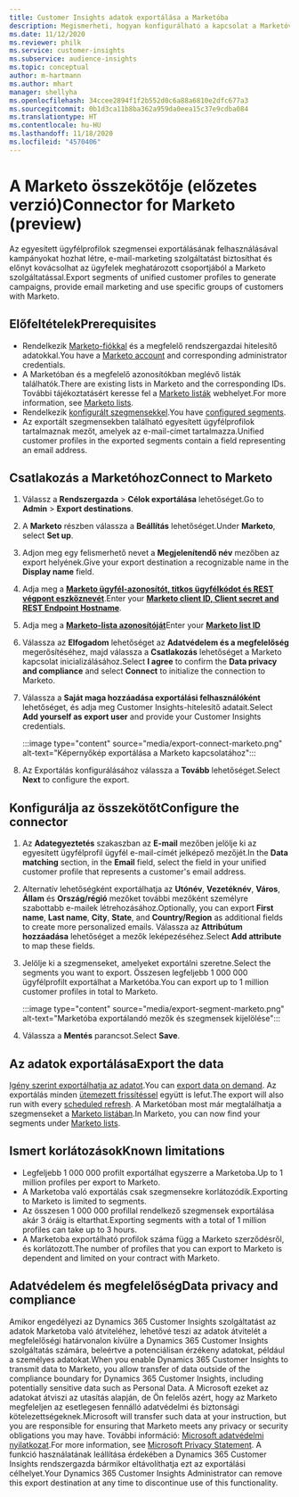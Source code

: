 ```yaml
---
title: Customer Insights adatok exportálása a Marketóba
description: Megismerheti, hogyan konfigurálható a kapcsolat a Marketóval.
ms.date: 11/12/2020
ms.reviewer: philk
ms.service: customer-insights
ms.subservice: audience-insights
ms.topic: conceptual
author: m-hartmann
ms.author: mhart
manager: shellyha
ms.openlocfilehash: 34ccee2894f1f2b552d0c6a88a6810e2dfc677a3
ms.sourcegitcommit: 0b1d3ca11b8ba362a959da0eea15c37e9cdba084
ms.translationtype: HT
ms.contentlocale: hu-HU
ms.lasthandoff: 11/18/2020
ms.locfileid: "4570406"
---
```

# <a name="connector-for-marketo-preview"></a><span data-ttu-id="13c82-103">A Marketo összekötője (előzetes verzió)</span><span class="sxs-lookup"><span data-stu-id="13c82-103">Connector for Marketo (preview)</span></span>

<span data-ttu-id="13c82-104">Az egyesített ügyfélprofilok szegmensei exportálásának felhasználásával kampányokat hozhat létre, e-mail-marketing szolgáltatást biztosíthat és előnyt kovácsolhat az ügyfelek meghatározott csoportjából a Marketo szolgáltatással.</span><span class="sxs-lookup"><span data-stu-id="13c82-104">Export segments of unified customer profiles to generate campaigns, provide email marketing and use specific groups of customers with Marketo.</span></span>

## <a name="prerequisites"></a><span data-ttu-id="13c82-105">Előfeltételek</span><span class="sxs-lookup"><span data-stu-id="13c82-105">Prerequisites</span></span>

-   <span data-ttu-id="13c82-106">Rendelkezik [Marketo-fiókkal](https://login.marketo.com/) és a megfelelő rendszergazdai hitelesítő adatokkal.</span><span class="sxs-lookup"><span data-stu-id="13c82-106">You have a [Marketo account](https://login.marketo.com/) and corresponding administrator credentials.</span></span>
-   <span data-ttu-id="13c82-107">A Marketóban és a megfelelő azonosítókban meglévő listák találhatók.</span><span class="sxs-lookup"><span data-stu-id="13c82-107">There are existing lists in Marketo and the corresponding IDs.</span></span> <span data-ttu-id="13c82-108">További tájékoztatásért keresse fel a [Marketo listák](https://docs.marketo.com/display/public/DOCS/Understanding+Static+Lists) webhelyet.</span><span class="sxs-lookup"><span data-stu-id="13c82-108">For more information, see [Marketo lists](https://docs.marketo.com/display/public/DOCS/Understanding+Static+Lists).</span></span>
-   <span data-ttu-id="13c82-109">Rendelkezik [konfigurált szegmensekkel](segments.md).</span><span class="sxs-lookup"><span data-stu-id="13c82-109">You have [configured segments](segments.md).</span></span>
-   <span data-ttu-id="13c82-110">Az exportált szegmensekben található egyesített ügyfélprofilok tartalmaznak mezőt, amelyek az e-mail-címet tartalmazza.</span><span class="sxs-lookup"><span data-stu-id="13c82-110">Unified customer profiles in the exported segments contain a field representing an email address.</span></span>

## <a name="connect-to-marketo"></a><span data-ttu-id="13c82-111">Csatlakozás a Marketóhoz</span><span class="sxs-lookup"><span data-stu-id="13c82-111">Connect to Marketo</span></span>

1. <span data-ttu-id="13c82-112">Válassz a **Rendszergazda** > **Célok exportálása** lehetőséget.</span><span class="sxs-lookup"><span data-stu-id="13c82-112">Go to **Admin** > **Export destinations**.</span></span>

1. <span data-ttu-id="13c82-113">A **Marketo** részben válassza a **Beállítás** lehetőséget.</span><span class="sxs-lookup"><span data-stu-id="13c82-113">Under **Marketo**, select **Set up**.</span></span>

1. <span data-ttu-id="13c82-114">Adjon meg egy felismerhető nevet a **Megjelenítendő név** mezőben az export helyének.</span><span class="sxs-lookup"><span data-stu-id="13c82-114">Give your export destination a recognizable name in the **Display name** field.</span></span>

1. <span data-ttu-id="13c82-115">Adja meg a **[Marketo ügyfél-azonosítót, titkos ügyfélkódot és REST végpont eszköznevét](https://developers.marketo.com/rest-api/authentication/)**.</span><span class="sxs-lookup"><span data-stu-id="13c82-115">Enter your **[Marketo client ID, Client secret and REST Endpoint Hostname](https://developers.marketo.com/rest-api/authentication/)**.</span></span>

1. <span data-ttu-id="13c82-116">Adja meg a **[Marketo-lista azonosítóját](https://docs.marketo.com/display/public/DOCS/Understanding+Static+Lists)**</span><span class="sxs-lookup"><span data-stu-id="13c82-116">Enter your **[Marketo list ID](https://docs.marketo.com/display/public/DOCS/Understanding+Static+Lists)**</span></span> 

1. <span data-ttu-id="13c82-117">Válassza az **Elfogadom** lehetőséget az **Adatvédelem és a megfelelőség** megerősítéséhez, majd válassza a **Csatlakozás** lehetőséget a Marketo kapcsolat inicializálásához.</span><span class="sxs-lookup"><span data-stu-id="13c82-117">Select **I agree** to confirm the **Data privacy and compliance** and select **Connect** to initialize the connection to Marketo.</span></span>

1. <span data-ttu-id="13c82-118">Válassza a **Saját maga hozzáadása exportálási felhasználóként** lehetőséget, és adja meg Customer Insights-hitelesítő adatait.</span><span class="sxs-lookup"><span data-stu-id="13c82-118">Select **Add yourself as export user** and provide your Customer Insights credentials.</span></span>

   :::image type="content" source="media/export-connect-marketo.png" alt-text="Képernyőkép exportálása a Marketo kapcsolatához":::

1. <span data-ttu-id="13c82-120">Az Exportálás konfigurálásához válassza a **Tovább** lehetőséget.</span><span class="sxs-lookup"><span data-stu-id="13c82-120">Select **Next** to configure the export.</span></span>

## <a name="configure-the-connector"></a><span data-ttu-id="13c82-121">Konfigurálja az összekötőt</span><span class="sxs-lookup"><span data-stu-id="13c82-121">Configure the connector</span></span>

1. <span data-ttu-id="13c82-122">Az **Adategyeztetés** szakaszban az **E-mail** mezőben jelölje ki az egyesített ügyfélprofil ügyfél e-mail-címét jelképező mezőjét.</span><span class="sxs-lookup"><span data-stu-id="13c82-122">In the **Data matching** section, in the **Email** field, select the field in your unified customer profile that represents a customer's email address.</span></span> 

1. <span data-ttu-id="13c82-123">Alternatív lehetőségként exportálhatja az **Utónév**, **Vezetéknév**, **Város**, **Állam** és **Ország/régió** mezőket további mezőként személyre szabottabb e-mailek létrehozásához.</span><span class="sxs-lookup"><span data-stu-id="13c82-123">Optionally, you can export **First name**, **Last name**, **City**, **State**, and **Country/Region**  as additional fields to create more personalized emails.</span></span> <span data-ttu-id="13c82-124">Válassza az **Attribútum hozzáadása** lehetőséget a mezők leképezéséhez.</span><span class="sxs-lookup"><span data-stu-id="13c82-124">Select **Add attribute** to map these fields.</span></span>

1. <span data-ttu-id="13c82-125">Jelölje ki a szegmenseket, amelyeket exportálni szeretne.</span><span class="sxs-lookup"><span data-stu-id="13c82-125">Select the segments you want to export.</span></span> <span data-ttu-id="13c82-126">Összesen legfeljebb 1 000 000 ügyfélprofilt exportálhat a Marketóba.</span><span class="sxs-lookup"><span data-stu-id="13c82-126">You can export up to 1 million customer profiles in total to Marketo.</span></span>

   :::image type="content" source="media/export-segment-marketo.png" alt-text="Marketóba exportálandó mezők és szegmensek kijelölése":::

1. <span data-ttu-id="13c82-128">Válassza a **Mentés** parancsot.</span><span class="sxs-lookup"><span data-stu-id="13c82-128">Select **Save**.</span></span>

## <a name="export-the-data"></a><span data-ttu-id="13c82-129">Az adatok exportálása</span><span class="sxs-lookup"><span data-stu-id="13c82-129">Export the data</span></span>

<span data-ttu-id="13c82-130">[Igény szerint exportálhatja az adatot](export-destinations.md).</span><span class="sxs-lookup"><span data-stu-id="13c82-130">You can [export data on demand](export-destinations.md).</span></span> <span data-ttu-id="13c82-131">Az exportálás minden [ütemezett frissítéssel](system.md#schedule-tab) együtt is lefut.</span><span class="sxs-lookup"><span data-stu-id="13c82-131">The export will also run with every [scheduled refresh](system.md#schedule-tab).</span></span> <span data-ttu-id="13c82-132">A Marketóban most már megtalálhatja a szegmenseket a [Marketo listában](ttps://docs.marketo.com/display/public/DOCS/Understanding+Static+Lists).</span><span class="sxs-lookup"><span data-stu-id="13c82-132">In Marketo, you can now find your segments under [Marketo lists](ttps://docs.marketo.com/display/public/DOCS/Understanding+Static+Lists).</span></span>

## <a name="known-limitations"></a><span data-ttu-id="13c82-133">Ismert korlátozások</span><span class="sxs-lookup"><span data-stu-id="13c82-133">Known limitations</span></span>

- <span data-ttu-id="13c82-134">Legfeljebb 1 000 000 profilt exportálhat egyszerre a Marketoba.</span><span class="sxs-lookup"><span data-stu-id="13c82-134">Up to 1 million profiles per export to Marketo.</span></span>
- <span data-ttu-id="13c82-135">A Marketoba való exportálás csak szegmensekre korlátozódik.</span><span class="sxs-lookup"><span data-stu-id="13c82-135">Exporting to Marketo is limited to segments.</span></span>
- <span data-ttu-id="13c82-136">Az összesen 1 000 000 profillal rendelkező szegmensek exportálása akár 3 óráig is eltarthat.</span><span class="sxs-lookup"><span data-stu-id="13c82-136">Exporting segments with a total of 1 million profiles can take up to 3 hours.</span></span> 
- <span data-ttu-id="13c82-137">A Marketoba exportálható profilok száma függ a Marketo szerződésről, és korlátozott.</span><span class="sxs-lookup"><span data-stu-id="13c82-137">The number of profiles that you can export to Marketo is dependent and limited on your contract with Marketo.</span></span>

## <a name="data-privacy-and-compliance"></a><span data-ttu-id="13c82-138">Adatvédelem és megfelelőség</span><span class="sxs-lookup"><span data-stu-id="13c82-138">Data privacy and compliance</span></span>

<span data-ttu-id="13c82-139">Amikor engedélyezi az Dynamics 365 Customer Insights szolgáltatást az adatok Marketoba való átviteléhez, lehetővé teszi az adatok átvitelét a megfelelőségi határvonalon kívülre a Dynamics 365 Customer Insights szolgáltatás számára, beleértve a potenciálisan érzékeny adatokat, például a személyes adatokat.</span><span class="sxs-lookup"><span data-stu-id="13c82-139">When you enable Dynamics 365 Customer Insights to transmit data to Marketo, you allow transfer of data outside of the compliance boundary for Dynamics 365 Customer Insights, including potentially sensitive data such as Personal Data.</span></span> <span data-ttu-id="13c82-140">A Microsoft ezeket az adatokat átviszi az utasítás alapján, de Ön felelős azért, hogy az Marketo megfeleljen az esetlegesen fennálló adatvédelmi és biztonsági kötelezettségeknek.</span><span class="sxs-lookup"><span data-stu-id="13c82-140">Microsoft will transfer such data at your instruction, but you are responsible for ensuring that Marketo meets any privacy or security obligations you may have.</span></span> <span data-ttu-id="13c82-141">További információ: [Microsoft adatvédelmi nyilatkozat](https://go.microsoft.com/fwlink/?linkid=396732).</span><span class="sxs-lookup"><span data-stu-id="13c82-141">For more information, see [Microsoft Privacy Statement](https://go.microsoft.com/fwlink/?linkid=396732).</span></span>
<span data-ttu-id="13c82-142">A funkció használatának leállítása érdekében a Dynamics 365 Customer Insights rendszergazda bármikor eltávolíthatja ezt az exportálási célhelyet.</span><span class="sxs-lookup"><span data-stu-id="13c82-142">Your Dynamics 365 Customer Insights Administrator can remove this export destination at any time to discontinue use of this functionality.</span></span>
